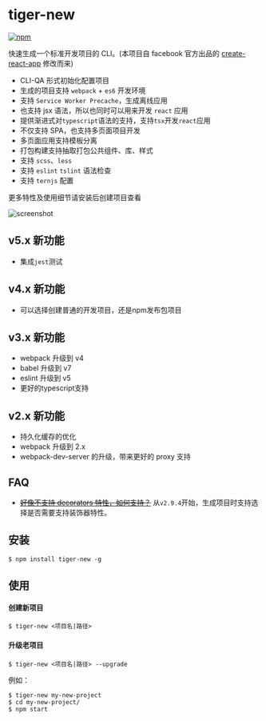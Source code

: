 # tiger-new
[![npm](https://img.shields.io/npm/v/tiger-new.svg?style=flat)](https://npm.im/tiger-new)

快速生成一个标准开发项目的 CLI。(本项目自 facebook 官方出品的 [create-react-app](https://github.com/facebookincubator/create-react-app) 修改而来)

-   CLI-QA 形式初始化配置项目
-   生成的项目支持 `webpack` + `es6` 开发环境
-   支持 `Service Worker Precache`，生成离线应用
-   也支持 jsx 语法，所以也同时可以用来开发 `react` 应用
-   提供渐进式对`typescript`语法的支持，支持`tsx`开发`react`应用
-   不仅支持 SPA，也支持多页面项目开发
-   多页面应用支持模板分离
-   打包构建支持抽取打包公共组件、库、样式
-   支持 `scss`、`less`
-   支持 `eslint` `tslint` 语法检查
-   支持 `ternjs` 配置

更多特性及使用细节请安装后创建项目查看

![screenshot](https://cloud.githubusercontent.com/assets/3774036/26042794/b2ee8ce0-396a-11e7-97e1-b52f31309c2c.png)

## v5.x 新功能

-   集成`jest`测试

## v4.x 新功能

-   可以选择创建普通的开发项目，还是npm发布包项目

## v3.x 新功能

-   webpack 升级到 v4
-   babel 升级到 v7
-   eslint 升级到 v5
-   更好的typescript支持

## v2.x 新功能

-   持久化缓存的优化
-   webpack 升级到 2.x
-   webpack-dev-server 的升级，带来更好的 proxy 支持

## FAQ

-   ~~[好像不支持 decorators 特性，如何支持？](https://github.com/qiqiboy/tiger-new/issues/4#issuecomment-377101352)~~
    从`v2.9.4`开始，生成项目时支持选择是否需要支持装饰器特性。

## 安装

    $ npm install tiger-new -g

## 使用

#### 创建新项目

    $ tiger-new <项目名|路径>

#### 升级老项目

    $ tiger-new <项目名|路径> --upgrade

例如：

    $ tiger-new my-new-project
    $ cd my-new-project/
    $ npm start
